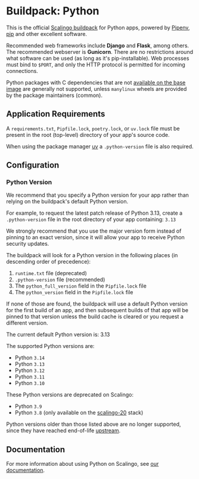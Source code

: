 # Buildpack: Python

This is the official [Scalingo buildpack](https://doc.scalingo.com/buildpacks)
for Python apps, powered by [Pipenv](https://docs.pipenv.org/), [pip](https://pip.pypa.io/)
and other excellent software.

Recommended web frameworks include **Django** and **Flask**, among others. The
recommended webserver is **Gunicorn**. There are no restrictions around what
software can be used (as long as it's pip-installable). Web processes must bind
to `$PORT`, and only the HTTP protocol is permitted for incoming connections.

Python packages with C dependencies that are not [available on the base image](https://doc.scalingo.com/platform/internals/stacks/stacks)
are generally not supported, unless `manylinux` wheels are provided by the
package maintainers (common).

## Application Requirements

A `requirements.txt`, `Pipfile.lock`, `poetry.lock`, or `uv.lock` file must be
present in the root (top-level) directory of your app's source code.

When using the package manager [uv](https://docs.astral.sh/uv/) a
`.python-version` file is also required.

## Configuration

### Python Version

We recommend that you specify a Python version for your app rather than relying
on the buildpack's default Python version.

For example, to request the latest patch release of Python 3.13, create a
`.python-version` file in the root directory of your app containing: `3.13`

We strongly recommend that you use the major version form instead of pinning to
an exact version, since it will allow your app to receive Python security
updates.

The buildpack will look for a Python version in the following places (in
descending order of precedence):

1. `runtime.txt` file (deprecated)
2. `.python-version` file (recommended)
3. The `python_full_version` field in the `Pipfile.lock` file
4. The `python_version` field in the `Pipfile.lock` file

If none of those are found, the buildpack will use a default Python version for
the first build of an app, and then subsequent builds of that app will be
pinned to that version unless the build cache is cleared or you request a
different version.

The current default Python version is: 3.13

The supported Python versions are:

- Python `3.14`
- Python `3.13`
- Python `3.12`
- Python `3.11`
- Python `3.10`

These Python versions are deprecated on Scalingo:

- Python `3.9`
- Python `3.8` (only available on the [scalingo-20](https://doc.scalingo.com/platform/internals/stacks/scalingo-20-stack) stack)

Python versions older than those listed above are no longer supported, since
they have reached end-of-life [upstream](https://devguide.python.org/versions/#supported-versions).

## Documentation

For more information about using Python on Scalingo, see [our documentation](https://doc.scalingo.com/languages/python/start).
